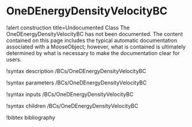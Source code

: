 <!-- MOOSE Documentation Stub: Remove this when content is added. -->

# OneDEnergyDensityVelocityBC

!alert construction title=Undocumented Class
The OneDEnergyDensityVelocityBC has not been documented. The content contained on this page includes the
typical automatic documentation associated with a MooseObject; however, what is contained is
ultimately determined by what is necessary to make the documentation clear for users.

!syntax description /BCs/OneDEnergyDensityVelocityBC

!syntax parameters /BCs/OneDEnergyDensityVelocityBC

!syntax inputs /BCs/OneDEnergyDensityVelocityBC

!syntax children /BCs/OneDEnergyDensityVelocityBC

!bibtex bibliography
